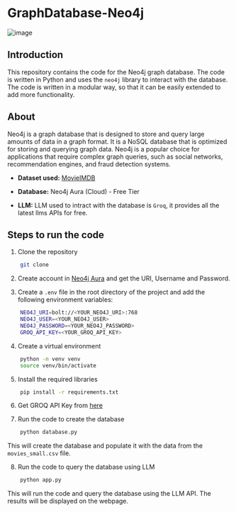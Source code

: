 # GraphDatabase-Neo4j

![image](https://github.com/user-attachments/assets/c8667285-0425-4a6e-bafa-ccb62b1f86f1)


## Introduction

This repository contains the code for the Neo4j graph database. The code is written in Python and uses the `neo4j` library to interact with the database. The code is written in a modular way, so that it can be easily extended to add more functionality.

## About

Neo4j is a graph database that is designed to store and query large amounts of data in a graph format. It is a NoSQL database that is optimized for storing and querying graph data. Neo4j is a popular choice for applications that require complex graph queries, such as social networks, recommendation engines, and fraud detection systems.

- **Dataset used:** [MovieIMDB](https://raw.githubusercontent.com/tomasonjo/blog-datasets/main/movies/movies_small.csv)

- **Database:** Neo4j Aura (Cloud) - Free Tier 

- **LLM:**  LLM used to intract with the database is `Groq`, it provides all the latest llms APIs for free.

## Steps to run the code

1. Clone the repository

```bash
    git clone 

```

2. Create account in [Neo4j Aura](https://neo4j.com/cloud/aura/) and get the URI, Username and Password.

3. Create a `.env` file in the root directory of the project and add the following environment variables:

```bash
    NEO4J_URI=bolt://<YOUR_NEO4J_URI>:768
    NEO4J_USER=<YOUR_NEO4J_USER>
    NEO4J_PASSWORD=<YOUR_NEO4J_PASSWORD>
    GROQ_API_KEY=<YOUR_GROQ_API_KEY>
```

4. Create a virtual environment

```bash
    python -m venv venv
    source venv/bin/activate
```

5. Install the required libraries

```bash
    pip install -r requirements.txt
```
6. Get GROQ API Key from [here](https://groq.dev/)

7. Run the code to create the database

```bash
    python database.py
```
This will create the database and populate it with the data from the `movies_small.csv` file.

8. Run the code to query the database using LLM

```bash
    python app.py
```

This will run the code and query the database using the LLM API. The results will be displayed on the webpage.





